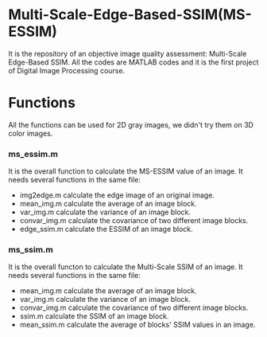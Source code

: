 # Multi-Scale-Edge-Based-SSIM(MS-ESSIM)
It is the repository of an objective image quality assessment: Multi-Scale Edge-Based SSIM. All the codes are MATLAB codes and it is the first project of Digital Image Processing course.

# Functions
All the functions can be used for 2D gray images, we didn't try them on 3D color images.

### ms_essim.m
It is the overall function to calculate the MS-ESSIM value of an image. 
It needs several functions in the same file:
+ img2edge.m calculate the edge image of an original image.
+ mean_img.m calculate the average of an image block.
+ var_img.m calculate the variance of an image block.
+ convar_img.m calculate the covariance of two different image blocks.
+ edge_ssim.m calculate the ESSIM of an image block.

### ms_ssim.m
It is the overall functon to calculate the Multi-Scale SSIM of an image.
It needs several functions in the same file:
+ mean_img.m calculate the average of an image block.
+ var_img.m calculate the variance of an image block.
+ convar_img.m calculate the covariance of two different image blocks.
+ ssim.m calculate the SSIM of an image block.
+ mean_ssim.m calculate the average of blocks' SSIM values in an image.
